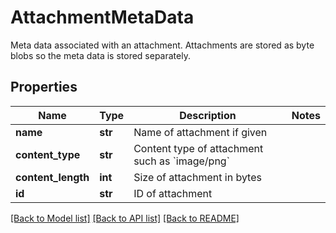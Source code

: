 # AttachmentMetaData

Meta data associated with an attachment. Attachments are stored as byte blobs so the meta data is stored separately.
## Properties
Name | Type | Description | Notes
------------ | ------------- | ------------- | -------------
**name** | **str** | Name of attachment if given | 
**content_type** | **str** | Content type of attachment such as &#x60;image/png&#x60; | 
**content_length** | **int** | Size of attachment in bytes | 
**id** | **str** | ID of attachment | 

[[Back to Model list]](../README#documentation-for-models) [[Back to API list]](../README#documentation-for-api-endpoints) [[Back to README]](../README)


